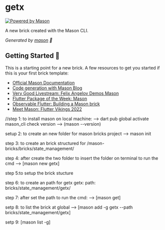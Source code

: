 # getx

[![Powered by Mason](https://img.shields.io/endpoint?url=https%3A%2F%2Ftinyurl.com%2Fmason-badge)](https://github.com/felangel/mason)

A new brick created with the Mason CLI.

_Generated by [mason][1] 🧱_

## Getting Started 🚀

This is a starting point for a new brick.
A few resources to get you started if this is your first brick template:

- [Official Mason Documentation][2]
- [Code generation with Mason Blog][3]
- [Very Good Livestream: Felix Angelov Demos Mason][4]
- [Flutter Package of the Week: Mason][5]
- [Observable Flutter: Building a Mason brick][6]
- [Meet Mason: Flutter Vikings 2022][7]

[1]: https://github.com/felangel/mason
[2]: https://docs.brickhub.dev
[3]: https://verygood.ventures/blog/code-generation-with-mason
[4]: https://youtu.be/G4PTjA6tpTU
[5]: https://youtu.be/qjA0JFiPMnQ
[6]: https://youtu.be/o8B1EfcUisw
[7]: https://youtu.be/LXhgiF5HiQg



//step 1: to install mason on local machine:
--> dart pub global activate mason_cli
check version --> (mason --version)

setup 2: to create an new folder for mason bricks project
--> mason init

step 3: to create an brick structured for /mason-bricks/bricks/state_management/

step 4: after create the two folder to insert the folder on terminal to run the cmd --> [mason new getx]

step 5:to setup the brick stucture 

step 6: to create an path for getx 
      getx:
    path: bricks/state_management/getx/

step 7: after set the path to run the cmd: --> [mason get]

setp 8: to list the brick at global --> [mason add -g getx --path bricks/state_management/getx]

setp 9: [mason list -g]